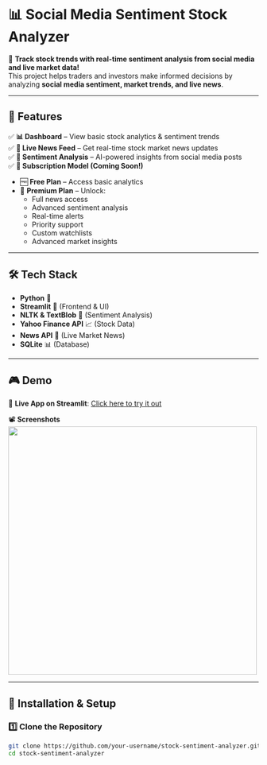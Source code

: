 # 📊 Social Media Sentiment Stock Analyzer

🚀 **Track stock trends with real-time sentiment analysis from social media and live market data!**  
This project helps traders and investors make informed decisions by analyzing **social media sentiment, market trends, and live news**.

---

## 🌟 Features

✅ **📊 Dashboard** – View basic stock analytics & sentiment trends  
✅ **📰 Live News Feed** – Get real-time stock market news updates  
✅ **💬 Sentiment Analysis** – AI-powered insights from social media posts  
✅ **🔔 Subscription Model (Coming Soon!)**  
   - 🆓 **Free Plan** – Access basic analytics  
   - 💎 **Premium Plan** – Unlock:  
     - Full news access  
     - Advanced sentiment analysis  
     - Real-time alerts  
     - Priority support  
     - Custom watchlists  
     - Advanced market insights  

---

## 🛠️ Tech Stack

- **Python** 🐍  
- **Streamlit** 🚀 (Frontend & UI)  
- **NLTK & TextBlob** 🧠 (Sentiment Analysis)  
- **Yahoo Finance API** 📈 (Stock Data)  
- **News API** 📰 (Live Market News)  
- **SQLite** 📊 (Database)  

---

## 🎮 Demo

🔗 **Live App on Streamlit**: [Click here to try it out](https://your-streamlit-app-link)  

📽️ **Screenshots**  
<img src="screenshots/dashboard.png" width="500px">  

---

## 🚀 Installation & Setup

### **1️⃣ Clone the Repository**
```sh
git clone https://github.com/your-username/stock-sentiment-analyzer.git
cd stock-sentiment-analyzer
